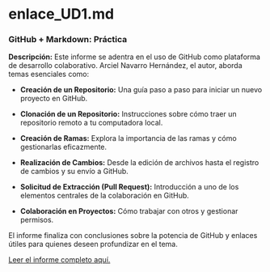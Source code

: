 # enlace_UD1.md

### GitHub + Markdown: Práctica

**Descripción:** Este informe se adentra en el uso de GitHub como plataforma de desarrollo colaborativo. Arciel Navarro Hernández, el autor, aborda temas esenciales como:

- **Creación de un Repositorio:** Una guía paso a paso para iniciar un nuevo proyecto en GitHub.
  
- **Clonación de un Repositorio:** Instrucciones sobre cómo traer un repositorio remoto a tu computadora local.
  
- **Creación de Ramas:** Explora la importancia de las ramas y cómo gestionarlas eficazmente.
  
- **Realización de Cambios:** Desde la edición de archivos hasta el registro de cambios y su envío a GitHub.
  
- **Solicitud de Extracción (Pull Request):** Introducción a uno de los elementos centrales de la colaboración en GitHub.
  
- **Colaboración en Proyectos:** Cómo trabajar con otros y gestionar permisos.
  
El informe finaliza con conclusiones sobre la potencia de GitHub y enlaces útiles para quienes deseen profundizar en el tema.

[Leer el informe completo aquí.](./GitHub%20+%20Markdown:%20Práctica/Readme.md)
